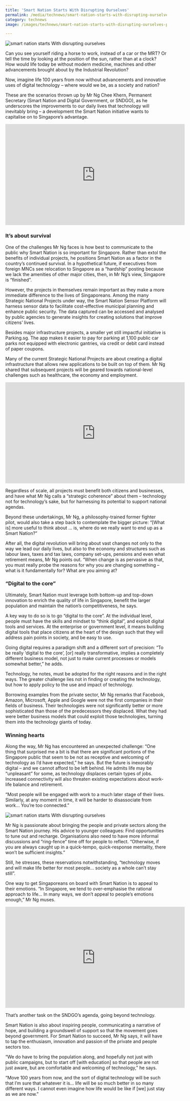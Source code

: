 ```yaml
---
title: 'Smart Nation Starts With Disrupting Ourselves'
permalink: /media/technews/smart-nation-starts-with-disrupting-ourselves
category: technews
image: /images/technews/smart-nation-starts-with-disrupting-ourselves-part-1.png

---
```



![smart nation starts With disrupting ourselves](/images/technews/smart-nation-starts-with-disrupting-ourselves-part-1.png)

Can you see yourself riding a horse to work, instead of a car or the MRT? Or tell the time by looking at the position of the sun, rather than at a clock? How would life today be without modern medicine, machines and other advancements brought about by the Industrial Revolution?

Now, imagine life 100 years from now without advancements and innovative uses of digital technology – where would we be, as a society and nation?

These are the scenarios thrown up by Mr Ng Chee Khern, Permanent Secretary (Smart Nation and Digital Government, or SNDGO), as he underscores the improvements to our daily lives that technology will inevitably bring – a development the Smart Nation initiative wants to capitalise on to Singapore’s advantage.

<div class="bp-youtube"><iframe width="560" height="315" src="https://www.youtube.com/embed/myaktwZXi9A" frameborder="0" allow="autoplay; encrypted-media" allowfullscreen></iframe></div>

### **It’s about survival**
One of the challenges Mr Ng faces is how best to communicate to the public why Smart Nation is so important for Singapore. Rather than extol the benefits of individual projects, he positions Smart Nation as a factor in the country’s continued survival. In a hypothetical future, if executives from foreign MNCs see relocation to Singapore as a “hardship” posting because we lack the amenities of other major cities, then, in Mr Ng’s view, Singapore is “finished”.

However, the projects in themselves remain important as they make a more immediate difference to the lives of Singaporeans. Among the many Strategic National Projects under way, the Smart Nation Sensor Platform will harness sensor data to facilitate cost-effective municipal planning and enhance public security. The data captured can be accessed and analysed by public agencies to generate insights for creating solutions that improve citizens’ lives.

Besides major infrastructure projects, a smaller yet still impactful initiative is Parking.sg. The app makes it easier to pay for parking at 1,100 public car parks not equipped with electronic gantries, via credit or debit card instead of paper coupons.

Many of the current Strategic National Projects are about creating a digital infrastructure that allows new applications to be built on top of them. Mr Ng shared that subsequent projects will be geared towards national-level challenges such as healthcare, the economy and employment.

<div class="bp-youtube"><iframe width="560" height="315" src="https://www.youtube.com/embed/X_2fV5oI9EQ" frameborder="0" allow="autoplay; encrypted-media" allowfullscreen></iframe></div>


Regardless of scale, all projects must benefit both citizens and businesses, and have what Mr Ng calls a “strategic coherence” about them – technology not for technology’s sake, but for harnessing its potential to support national agendas.

Beyond these undertakings, Mr Ng, a philosophy-trained former fighter pilot, would also take a step back to contemplate the bigger picture: “[What is] more useful to think about ... is, where do we really want to end up as a Smart Nation?”

After all, the digital revolution will bring about vast changes not only to the way we lead our daily lives, but also to the economy and structures such as labour laws, taxes and tax laws, company set-ups, pensions and even what retirement means, Mr Ng points out. “When change is as pervasive as that, you must really probe the reasons for why you are changing something – what is it fundamentally for? What are you aiming at?

### **“Digital to the core”**
Ultimately, Smart Nation must leverage both bottom-up and top-down innovation to enrich the quality of life in Singapore, benefit the larger population and maintain the nation’s competitiveness, he says.

A key way to do so is to go “digital to the core”. At the individual level, people must have the skills and mindset to “think digital”, and exploit digital tools and services. At the enterprise or government level, it means building digital tools that place citizens at the heart of the design such that they will address pain points in society, and be easy to use.

Going digital requires a paradigm shift and a different sort of precision: “To be really ‘digital to the core’, [or] really transformative, implies a completely different business model, not just to make current processes or models somewhat better,” he adds.

Technology, he notes, must be adopted for the right reasons and in the right ways. The greater challenge lies not in finding or creating the technology, but how to apply policy to the use and impact of technology.

Borrowing examples from the private sector, Mr Ng remarks that Facebook, Amazon, Microsoft, Apple and Google were not the first companies in their fields of business. Their technologies were not significantly better or more sophisticated than those of the predecessors they displaced. What they had were better business models that could exploit those technologies, turning them into the technology giants of today.

### **Winning hearts**
Along the way, Mr Ng has encountered an unexpected challenge: “One thing that surprised me a bit is that there are significant portions of the Singapore public that seem to be not as receptive and welcoming of technology as I’d have expected,” he says. But the future is inexorably digital – and we cannot afford to be left behind.
He admits life may be “unpleasant” for some, as technology displaces certain types of jobs. Increased connectivity will also threaten existing expectations about work-life balance and retirement.

 
“Most people will be engaged with work to a much later stage of their lives. Similarly, at any moment in time, it will be harder to disassociate from work... You’re too connected.”

![smart nation starts With disrupting ourselves](/images/technews/smart-nation-starts-with-disrupting-ourselves-part-2.png)

Mr Ng is passionate about bringing the people and private sectors along the Smart Nation journey.
His advice to younger colleagues: Find opportunities to tune out and recharge. Organisations also need to have more informal discussions and “ring-fence” time off for people to reflect. “Otherwise, if you are always caught up in a quick-tempo, quick-response mentality, there won’t be sufficient insights.”

 
Still, he stresses, these reservations notwithstanding, “technology moves and will make life better for most people... society as a whole can’t stay still”.

One way to get Singaporeans on board with Smart Nation is to appeal to their emotions. “In Singapore, we tend to over-emphasise the rational approach to life... In many ways, we don’t appeal to people’s emotions enough,” Mr Ng muses.

<div class="bp-youtube"><iframe width="560" height="315" src="https://www.youtube.com/embed/v9PPN9MIg2M" frameborder="0" allow="autoplay; encrypted-media" allowfullscreen></iframe></div>


That’s another task on the SNDGO’s agenda, going beyond technology.

Smart Nation is also about inspiring people, communicating a narrative of hope, and building a groundswell of support so that the movement goes beyond government. For Smart Nation to succeed, Mr Ng says, it will have to tap the enthusiasm, innovation and passion of the private and people sectors too.

“We do have to bring the population along, and hopefully not just with public campaigns, but to start off [with education] so that people are not just aware, but are comfortable and welcoming of technology,” he says.

“Move 100 years from now, and the sort of digital technology will be such that I’m sure that whatever it is... life will be so much better in so many different ways. I cannot even imagine how life would be like if [we] just stay as we are now.”

